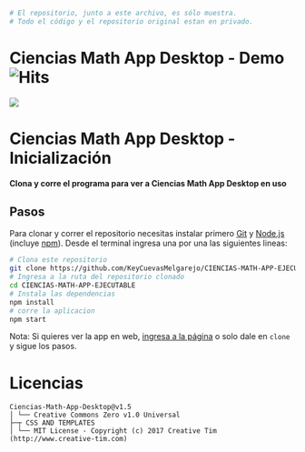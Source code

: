 ```bash
# El repositorio, junto a este archivo, es sólo muestra. 
# Todo el código y el repositorio original estan en privado.
```
# Ciencias Math App Desktop - Demo ![Hits](https://hitcounter.pythonanywhere.com/count/tag.svg?url=https%3A%2F%2Fgithub.com%2FKeyCuevasMelgarejo%2FCIENCIAS-MATH-APP-EJECUTABLE___PREVIEW)
![](Demo.gif)

# Ciencias Math App Desktop - Inicialización

**Clona y corre el programa para ver a Ciencias Math App Desktop en uso**

## Pasos

Para clonar y correr el repositorio necesitas instalar primero [Git](https://git-scm.com) y [Node.js](https://nodejs.org/en/download/) (incluye [npm](http://npmjs.com)). Desde el terminal ingresa una por una las siguientes lineas:

```bash
# Clona este repositorio
git clone https://github.com/KeyCuevasMelgarejo/CIENCIAS-MATH-APP-EJECUTABLE
# Ingresa a la ruta del repositorio clonado
cd CIENCIAS-MATH-APP-EJECUTABLE
# Instala las dependencias
npm install
# corre la aplicacion 
npm start
```

Nota: Si quieres ver la app en web, [ingresa a la página](https://cienciasmathapp.herokuapp.com) o solo dale en `clone` y sigue los pasos.

# Licencias
    Ciencias-Math-App-Desktop@v1.5
    │ └── Creative Commons Zero v1.0 Universal
    ├─┬ CSS AND TEMPLATES
    │ └── MIT License - Copyright (c) 2017 Creative Tim (http://www.creative-tim.com)
